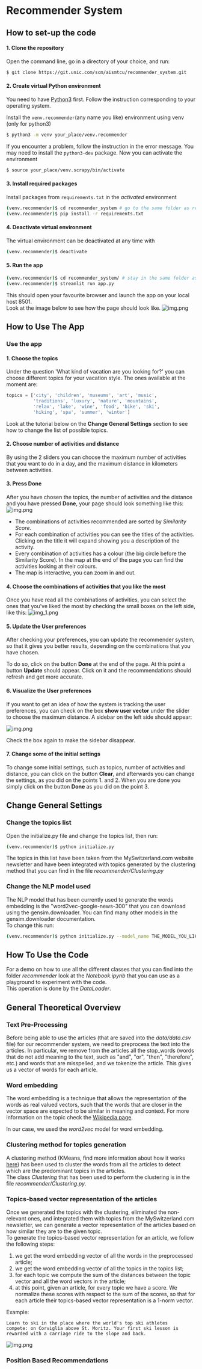 # Recommender System

## How to set-up the code

#### 1. Clone the repository
Open the command line, go in a directory of your choice, and run:
```bash
$ git clone https://git.unic.com/scm/aismtcu/recommender_system.git
```

#### 2. Create virtual Python environment
You need to have [Python3](https://www.python.org/) first. Follow the instruction corresponding to your operating system.

Install the ```venv.recommender```(any name you like) environment using venv (only for python3)
```bash
$ python3 -m venv your_place/venv.recommender
```
If you encounter a problem, follow the instruction in the error message. You may need to install the `python3-dev` package. Now you can activate the environment
```bash
$ source your_place/venv.scrapy/bin/activate
```
#### 3. Install required packages
Install packages from `requirements.txt` in the *activated* environment

```bash
(venv.recommender)$ cd recommender_system # go to the same folder as requirement.txt
(venv.recommender)$ pip install -r requirements.txt
```
#### 4. Deactivate virtual environment
The virtual environment can be deactivated at any time with

```bash
(venv.recommender)$ deactivate

```
#### 5. Run the app
```bash
(venv.recommender)$ cd recommender_system/ # stay in the same folder as scrapy.cfg
(venv.recommender)$ streamlit run app.py
```

This should open your favourite browser and launch the app on your local host 8501. <br>
Look at the image below to see how the page should look like.
![img.png](images/img1.png)


## How to Use The App

### Use the app
#### 1. Choose the topics
Under the question 'What kind of vacation are you looking for?' you can choose different topics for your vacation style.
The ones available at the moment are:
```python
topics = ['city', 'children', 'museums', 'art', 'music', 
          'traditions', 'luxury', 'nature', 'mountains',
          'relax', 'lake', 'wine', 'food', 'bike', 'ski', 
          'hiking', 'spa', 'summer', 'winter']
```
Look at the tutorial below on the **Change General Settings** section to see how to change the list of possible topics.
#### 2. Choose number of activities and distance
By using the 2 sliders you can choose the maximum number of activities that you want to do in a day, and the maximum
distance in kilometers between activities.

#### 3. Press Done
After you have chosen the topics, the number of activities and the distance and you have pressed **Done**, your page should
look something like this:
![img.png](images/img2.png)

* The combinations of activities recommended are sorted by _Similarity Score_.
* For each combination of activities you can see the titles of the activities. Clicking on the title it will expand
showing you a description of the activity.
* Every combination of activities has a colour (the big circle before the Similarity Score). 
In the map at the end of the page you can find the activities looking at their colours.
* The map is interactive, you can zoom in and out.

#### 4. Choose the combinations of activities that you like the most
Once you have read all the combinations of activities, you can select the ones that you've liked the most by checking
the small boxes on the left side, like this:
![img_1.png](images/img3.png)

#### 5. Update the User preferences
After checking your preferences, you can update the recommender system, so that it gives you better results, depending
on the combinations that you have chosen.

To do so, click on the button **Done** at the end of the page. At this point a button **Update** should appear. Click
on it and the recommendations should refresh and get more accurate.

#### 6. Visualize the User preferences
If you want to get an idea of how the system is tracking the user preferences, you can check on the box **show user vector**
under the slider to choose the maximum distance. A sidebar on the left side should appear:

![img.png](images/img4.png)

Check the box again to make the sidebar disappear.

#### 7. Change some of the initial settings
To change some initial settings, such as topics, number of activities and distance, you can click on the button
**Clear**, and afterwards you can change the settings, as you did on the points 1. and 2. When you are done you simply
click on the button **Done** as you did on the point 3.



## Change General Settings
### Change the topics list
Open the initialize.py file and change the topics list, then run:
```bash
(venv.recommender)$ python initialize.py
```
The topics in this list have been taken from the MySwitzerland.com 
website newsletter and have been integrated with topics generated by the clustering method that you can find in the file
_recommender/Clustering.py_

### Change the NLP model used
The NLP model that has been currently used to generate the words embedding is the "word2vec-google-news-300" that you can 
download using the gensim.downloader.
You can find many other models in the gensim.downloader documentation. <br>
To change this run:
```bash
(venv.recommender)$ python initialize.py --model_name THE_MODEL_YOU_LIKE_THE_MOST
```

## How To Use the Code
For a demo on how to use all the different classes that you can find into the folder _recommender_ look at the
_Notebook.ipynb_ that you can use as a playground to experiment with the code. <br>
This operation is done by the _DataLoader_.

## General Theoretical Overview
### Text Pre-Processing
Before being able to use the articles (that are saved into the _data/data.csv_ file) for our recommender system, we need 
to preprocess the text into the articles. In particular, we remove from the articles all the stop_words (words that do 
not add meaning to the text, such as "and", "or", "then", "therefore", etc.) and words that are misspelled, and we
tokenize the article. This gives us a vector of words for each article.

### Word embedding
The word embedding is a technique that allows the representation of the words as real valued vectors, 
such that the words that are closer in the vector space are expected to be similar in meaning and context.
For more information on the topic check the [Wikipedia page](https://en.wikipedia.org/wiki/Word_embedding).

In our case, we used the _word2vec_ model for word embedding.

### Clustering method for topics generation
A clustering method (KMeans, find more information about how it works [here](https://de.wikipedia.org/wiki/K-Means-Algorithmus))
has been used to cluster the words from all the articles to detect which are the predominant topics in the articles. <br>
The class _Clustering_ that has been used to perform the clustering is in the 
file _recommender/Clustering.py_.

### Topics-based vector representation of the articles
Once we generated the topics with the clustering, eliminated the non-relevant ones, and integrated them with topics from the
MySwitzerland.com newsletter, we can generate a vector representation of the articles based on how similar they are to the
given topic. <br>
To generate the topics-based vector representation for an article, we follow the following steps:
1. we get the word embedding vector of all the words in the preprocessed article;
2. we get the word embedding vector of all the topics in the topics list;
3. for each topic we compute the sum of the distances between the topic vector and all the word vectors in the article;
4. at this point, given an article, for every topic we have a score. We normalize these scores with respect
to the sum of the scores, so that for each article their topics-based vector representation is a 1-norm vector.
   
Example:
```
Learn to ski in the place where the world's top ski athletes 
compete: on Corviglia above St. Moritz. Your first ski lesson is 
rewarded with a carriage ride to the slope and back.
```
![img.png](images/img5.png)

### Position Based Recommendations



